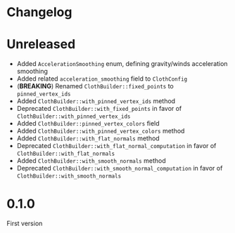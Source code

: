 # Changelog

# Unreleased

* Added `AccelerationSmoothing` enum, defining gravity/winds acceleration smoothing
* Added related `acceleration_smoothing` field to `ClothConfig` 
* (**BREAKING**) Renamed `ClothBuilder::fixed_points` to `pinned_vertex_ids`
* Added `ClothBuilder::with_pinned_vertex_ids` method
* Deprecated `ClothBuilder::with_fixed_points` in favor of `ClothBuilder::with_pinned_vertex_ids`
* Added `ClothBuilder::pinned_vertex_colors` field
* Added `ClothBuilder::with_pinned_vertex_colors` method
* Added `ClothBuilder::with_flat_normals` method
* Deprecated `ClothBuilder::with_flat_normal_computation` in favor of `ClothBuilder::with_flat_normals`
* Added `ClothBuilder::with_smooth_normals` method
* Deprecated `ClothBuilder::with_smooth_normal_computation` in favor of `ClothBuilder::with_smooth_normals`

# 0.1.0

First version